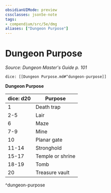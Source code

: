 ```yaml
---
obsidianUIMode: preview
cssclasses: json5e-note
tags:
- compendium/src/5e/dmg
aliases: ["Dungeon Purpose"]
---
```

# Dungeon Purpose
*Source: Dungeon Master's Guide p. 101* 

`dice: [[Dungeon Purpose.md#^dungeon-purpose]]`

**Dungeon Purpose**

| dice: d20 | Purpose |
|-----------|---------|
| 1 | Death trap |
| 2-5 | Lair |
| 6 | Maze |
| 7-9 | Mine |
| 10 | Planar gate |
| 11-14 | Stronghold |
| 15-17 | Temple or shrine |
| 18-19 | Tomb |
| 20 | Treasure vault |
^dungeon-purpose